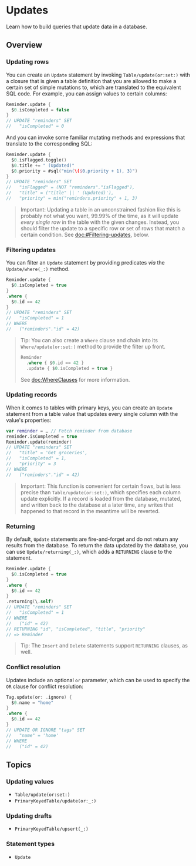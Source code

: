 # Updates

Learn how to build queries that update data in a database.

## Overview

### Updating rows

You can create an ``Update`` statement by invoking ``Table/update(or:set:)`` with a closure that is
given a table definition that you are allowed to make a certain set of simple mutations to, which
are translated to the equivalent SQL code. For example, you can assign values to certain columns:

```swift
Reminder.update {
  $0.isCompleted = false
}
// UPDATE "reminders" SET
//   "isCompleted" = 0
```

And you can invoke some familiar mutating methods and expressions that translate to the
corresponding SQL:

```swift
Reminder.update {
  $0.isFlagged.toggle()
  $0.title += " (Updated)"
  $0.priority = #sql("min(\($0.priority + 1), 3)")
}
// UPDATE "reminders" SET
//   "isFlagged" = (NOT "reminders"."isFlagged"),
//   "title" = ("title" || ' (Updated)'),
//   "priority" = min("reminders.priority" + 1, 3)
```

> Important: Updating a table in an unconstrained fashion like this is probably not what you want,
> 99.99% of the time, as it will update _every single row_ in the table with the given changes.
> Instead, you should filter the update to a specific row or set of rows that match a certain
> condition. See <doc:#Filtering-updates>, below.

### Filtering updates

You can filter an ``Update`` statement by providing predicates _via_ the ``Update/where(_:)``
method.

```swift
Reminder.update { 
  $0.isCompleted = true
}
.where {
  $0.id == 42
}
// UPDATE "reminders" SET
//   "isCompleted" = 1
// WHERE
//   ("reminders"."id" = 42)
```

> Tip: You can also create a ``Where`` clause and chain into its ``Where/update(or:set:)`` method to
> provide the filter up front.
>
> ```swift
> Reminder
>   .where { $0.id == 42 }
>   .update { $0.isCompleted = true }
> ```
>
> See <doc:WhereClauses> for more information.

### Updating records

When it comes to tables with primary keys, you can create an ``Update`` statement from a table value
that updates every single column with the value's properties:

```swift
var reminder = … // Fetch reminder from database
reminder.isCompleted = true
Reminder.update(reminder)
// UPDATE "reminders" SET
//   "title" = 'Get groceries',
//   "isCompleted" = 1,
//   "priority" = 3
// WHERE
//   ("reminders"."id" = 42)
```

> Important: This function is convenient for certain flows, but is less precise than
> ``Table/update(or:set:)``, which specifies each column update explicitly. If a record is loaded
> from the database, mutated, and written back to the database at a later time, any writes that
> happened to that record in the meantime will be reverted.

### Returning

By default, ``Update`` statements are fire-and-forget and do not return any results from the
database. To return the data updated by the database, you can use ``Update/returning(_:)``, which
adds a `RETURNING` clause to the statement.

```swift
Reminder.update {
  $0.isCompleted = true
}
.where {
  $0.id == 42
}
.returning(\.self)
// UPDATE "reminders" SET
//   "isCompleted" = 1
// WHERE
//   ("id" = 42)
// RETURNING "id", "isCompleted", "title", "priority"
// => Reminder
```

> Tip: The ``Insert`` and ``Delete`` statements support `RETURNING` clauses, as well.

### Conflict resolution

Updates include an optional `or` parameter, which can be used to specify the `OR` clause for
conflict resolution:

```swift
Tag.update(or: .ignore) {
  $0.name = "home"
}
.where {
  $0.id == 42
}
// UPDATE OR IGNORE "tags" SET
//   "name" = 'home'
// WHERE
//   ("id" = 42)
```

## Topics

### Updating values

- ``Table/update(or:set:)``
- ``PrimaryKeyedTable/update(or:_:)``

### Updating drafts

- ``PrimaryKeyedTable/upsert(_:)``

### Statement types

- ``Update``
